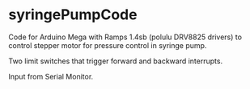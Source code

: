 # syringePumpCode
Code for Arduino Mega with Ramps 1.4sb (polulu DRV8825 drivers) to control stepper motor for pressure control in syringe pump.

Two limit switches that trigger forward and backward interrupts.

Input from Serial Monitor.
